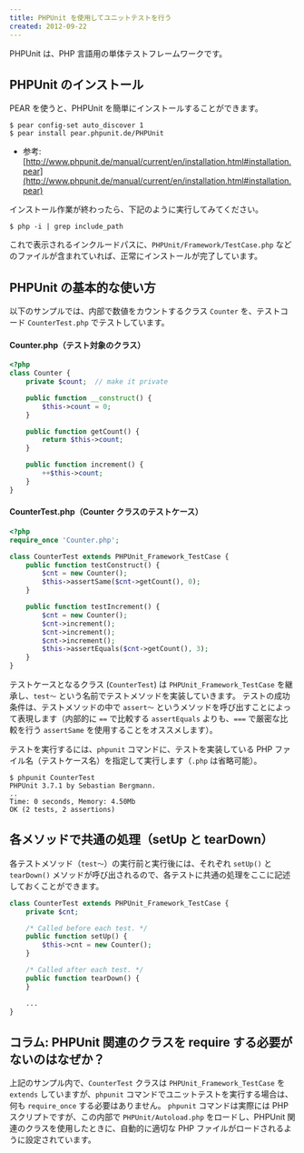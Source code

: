 ```yaml
---
title: PHPUnit を使用してユニットテストを行う
created: 2012-09-22
---
```


PHPUnit は、PHP 言語用の単体テストフレームワークです。


PHPUnit のインストール
----

PEAR を使うと、PHPUnit を簡単にインストールすることができます。

~~~
$ pear config-set auto_discover 1
$ pear install pear.phpunit.de/PHPUnit
~~~

- 参考: [http://www.phpunit.de/manual/current/en/installation.html#installation.pear](http://www.phpunit.de/manual/current/en/installation.html#installation.pear)

インストール作業が終わったら、下記のように実行してみてください。

~~~
$ php -i | grep include_path
~~~

これで表示されるインクルードパスに、`PHPUnit/Framework/TestCase.php` などのファイルが含まれていれば、正常にインストールが完了しています。


PHPUnit の基本的な使い方
----

以下のサンプルでは、内部で数値をカウントするクラス `Counter` を、テストコード `CounterTest.php` でテストしています。

#### Counter.php（テスト対象のクラス）

~~~ php
<?php
class Counter {
    private $count;  // make it private

    public function __construct() {
        $this->count = 0;
    }

    public function getCount() {
        return $this->count;
    }

    public function increment() {
        ++$this->count;
    }
}
~~~

#### CounterTest.php（Counter クラスのテストケース）

~~~ php
<?php
require_once 'Counter.php';

class CounterTest extends PHPUnit_Framework_TestCase {
    public function testConstruct() {
        $cnt = new Counter();
        $this->assertSame($cnt->getCount(), 0);
    }

    public function testIncrement() {
        $cnt = new Counter();
        $cnt->increment();
        $cnt->increment();
        $cnt->increment();
        $this->assertEquals($cnt->getCount(), 3);
    }
}
~~~

テストケースとなるクラス (`CounterTest`) は `PHPUnit_Framework_TestCase` を継承し、`test〜` という名前でテストメソッドを実装していきます。
テストの成功条件は、テストメソッドの中で `assert〜` というメソッドを呼び出すことによって表現します（内部的に `==` で比較する `assertEquals` よりも、`===` で厳密な比較を行う `assertSame` を使用することをオススメします）。

テストを実行するには、`phpunit` コマンドに、テストを実装している PHP ファイル名（テストケース名）を指定して実行します（`.php` は省略可能）。

~~~
$ phpunit CounterTest
PHPUnit 3.7.1 by Sebastian Bergmann.
..
Time: 0 seconds, Memory: 4.50Mb
OK (2 tests, 2 assertions)
~~~


各メソッドで共通の処理（setUp と tearDown）
----

各テストメソッド（`test〜`）の実行前と実行後には、それぞれ `setUp()` と `tearDown()` メソッドが呼び出されるので、各テストに共通の処理をここに記述しておくことができます。

~~~ php
class CounterTest extends PHPUnit_Framework_TestCase {
    private $cnt;

    /* Called before each test. */
    public function setUp() {
        $this->cnt = new Counter();
    }

    /* Called after each test. */
    public function tearDown() {
    }

    ...
}
~~~


コラム: PHPUnit 関連のクラスを require する必要がないのはなぜか？
----

上記のサンプル内で、`CounterTest` クラスは `PHPUnit_Framework_TestCase` を `extends` していますが、`phpunit` コマンドでユニットテストを実行する場合は、何も `require_once` する必要はありません。
`phpunit` コマンドは実際には PHP スクリプトですが、この内部で `PHPUnit/Autoload.php` をロードし、PHPUnit 関連のクラスを使用したときに、自動的に適切な PHP ファイルがロードされるように設定されています。

